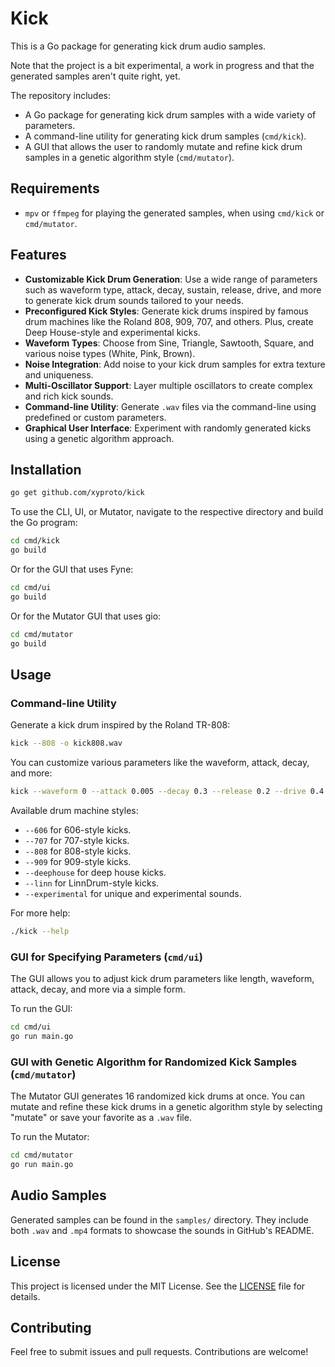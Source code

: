 
# Kick

This is a Go package for generating kick drum audio samples.

Note that the project is a bit experimental, a work in progress and that the generated samples aren't quite right, yet.

The repository includes:

- A Go package for generating kick drum samples with a wide variety of parameters.
- A command-line utility for generating kick drum samples (`cmd/kick`).
- A GUI that allows the user to randomly mutate and refine kick drum samples in a genetic algorithm style (`cmd/mutator`).

## Requirements

* `mpv` or `ffmpeg` for playing the generated samples, when using `cmd/kick` or `cmd/mutator`.

## Features

- **Customizable Kick Drum Generation**: Use a wide range of parameters such as waveform type, attack, decay, sustain, release, drive, and more to generate kick drum sounds tailored to your needs.
- **Preconfigured Kick Styles**: Generate kick drums inspired by famous drum machines like the Roland 808, 909, 707, and others. Plus, create Deep House-style and experimental kicks.
- **Waveform Types**: Choose from Sine, Triangle, Sawtooth, Square, and various noise types (White, Pink, Brown).
- **Noise Integration**: Add noise to your kick drum samples for extra texture and uniqueness.
- **Multi-Oscillator Support**: Layer multiple oscillators to create complex and rich kick sounds.
- **Command-line Utility**: Generate `.wav` files via the command-line using predefined or custom parameters.
- **Graphical User Interface**: Experiment with randomly generated kicks using a genetic algorithm approach.

## Installation

```bash
go get github.com/xyproto/kick
```

To use the CLI, UI, or Mutator, navigate to the respective directory and build the Go program:

```bash
cd cmd/kick
go build
```

Or for the GUI that uses Fyne:

```bash
cd cmd/ui
go build
```

Or for the Mutator GUI that uses gio:

```bash
cd cmd/mutator
go build
```

## Usage

### Command-line Utility

Generate a kick drum inspired by the Roland TR-808:

```bash
kick --808 -o kick808.wav
```

You can customize various parameters like the waveform, attack, decay, and more:

```bash
kick --waveform 0 --attack 0.005 --decay 0.3 --release 0.2 --drive 0.4 --o custom_kick.wav
```

Available drum machine styles:

- `--606` for 606-style kicks.
- `--707` for 707-style kicks.
- `--808` for 808-style kicks.
- `--909` for 909-style kicks.
- `--deephouse` for deep house kicks.
- `--linn` for LinnDrum-style kicks.
- `--experimental` for unique and experimental sounds.

For more help:

```bash
./kick --help
```

### GUI for Specifying Parameters (`cmd/ui`)

The GUI allows you to adjust kick drum parameters like length, waveform, attack, decay, and more via a simple form.

To run the GUI:

```bash
cd cmd/ui
go run main.go
```

### GUI with Genetic Algorithm for Randomized Kick Samples (`cmd/mutator`)

The Mutator GUI generates 16 randomized kick drums at once. You can mutate and refine these kick drums in a genetic algorithm style by selecting "mutate" or save your favorite as a `.wav` file.

To run the Mutator:

```bash
cd cmd/mutator
go run main.go
```

## Audio Samples

Generated samples can be found in the `samples/` directory. They include both `.wav` and `.mp4` formats to showcase the sounds in GitHub's README.

## License

This project is licensed under the MIT License. See the [LICENSE](LICENSE) file for details.

## Contributing

Feel free to submit issues and pull requests. Contributions are welcome!
